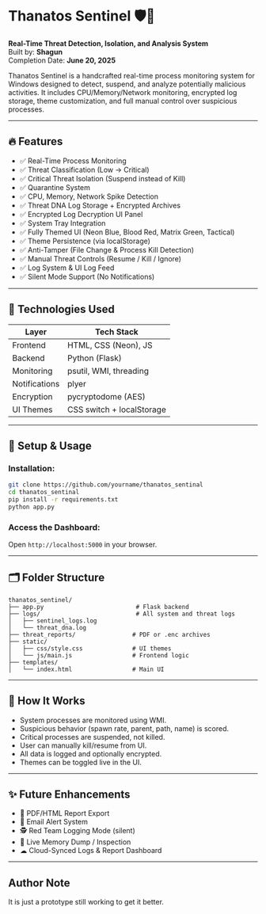 
# Thanatos Sentinel 🛡️🧬

**Real-Time Threat Detection, Isolation, and Analysis System**  
Built by: **Shagun**  
Completion Date: **June 20, 2025**

Thanatos Sentinel is a handcrafted real-time process monitoring system for Windows designed to detect, suspend, and analyze potentially malicious activities. It includes CPU/Memory/Network monitoring, encrypted log storage, theme customization, and full manual control over suspicious processes.

---

## 🔥 Features

- ✅ Real-Time Process Monitoring
- ✅ Threat Classification (Low → Critical)
- ✅ Critical Threat Isolation (Suspend instead of Kill)
- ✅ Quarantine System
- ✅ CPU, Memory, Network Spike Detection
- ✅ Threat DNA Log Storage + Encrypted Archives
- ✅ Encrypted Log Decryption UI Panel
- ✅ System Tray Integration
- ✅ Fully Themed UI (Neon Blue, Blood Red, Matrix Green, Tactical)
- ✅ Theme Persistence (via localStorage)
- ✅ Anti-Tamper (File Change & Process Kill Detection)
- ✅ Manual Threat Controls (Resume / Kill / Ignore)
- ✅ Log System & UI Log Feed
- ✅ Silent Mode Support (No Notifications)

---

## 🚀 Technologies Used

| Layer        | Tech Stack                           |
|--------------|---------------------------------------|
| Frontend     | HTML, CSS (Neon), JS                 |
| Backend      | Python (Flask)                       |
| Monitoring   | psutil, WMI, threading               |
| Notifications| plyer                                |
| Encryption   | pycryptodome (AES)                   |
| UI Themes    | CSS switch + localStorage            |

---

## 🧠 Setup & Usage

### Installation:

```bash
git clone https://github.com/yourname/thanatos_sentinal
cd thanatos_sentinal
pip install -r requirements.txt
python app.py
```

### Access the Dashboard:

Open `http://localhost:5000` in your browser.

---

## 🗂 Folder Structure

```
thanatos_sentinel/
├── app.py                          # Flask backend
├── logs/                           # All system and threat logs
│   ├── sentinel_logs.log
│   └── threat_dna.log
├── threat_reports/                # PDF or .enc archives
├── static/
│   ├── css/style.css              # UI themes
│   └── js/main.js                 # Frontend logic
├── templates/
│   └── index.html                 # Main UI
```

---

## 🎯 How It Works

- System processes are monitored using WMI.
- Suspicious behavior (spawn rate, parent, path, name) is scored.
- Critical processes are suspended, not killed.
- User can manually kill/resume from UI.
- All data is logged and optionally encrypted.
- Themes can be toggled live in the UI.

---

## ✨ Future Enhancements

- 📁 PDF/HTML Report Export
- 💌 Email Alert System
- 🕵️ Red Team Logging Mode (silent)
- 🧠 Live Memory Dump / Inspection
- ☁ Cloud-Synced Logs & Report Dashboard

---

## Author Note
It is just a prototype still working to get it better.



